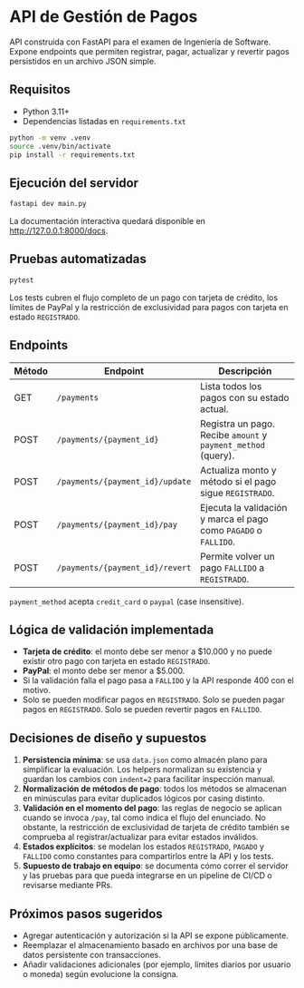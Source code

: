 # API de Gestión de Pagos

API construida con FastAPI para el examen de Ingeniería de Software. Expone endpoints que permiten registrar, pagar, actualizar y revertir pagos persistidos en un archivo JSON simple.

## Requisitos

- Python 3.11+
- Dependencias listadas en `requirements.txt`

```bash
python -m venv .venv
source .venv/bin/activate
pip install -r requirements.txt
```

## Ejecución del servidor

```bash
fastapi dev main.py
```

La documentación interactiva quedará disponible en http://127.0.0.1:8000/docs.

## Pruebas automatizadas

```bash
pytest
```

Los tests cubren el flujo completo de un pago con tarjeta de crédito, los límites de PayPal y la restricción de exclusividad para pagos con tarjeta en estado `REGISTRADO`.

## Endpoints

| Método | Endpoint | Descripción |
| --- | --- | --- |
| GET | `/payments` | Lista todos los pagos con su estado actual. |
| POST | `/payments/{payment_id}` | Registra un pago. Recibe `amount` y `payment_method` (query). |
| POST | `/payments/{payment_id}/update` | Actualiza monto y método si el pago sigue `REGISTRADO`. |
| POST | `/payments/{payment_id}/pay` | Ejecuta la validación y marca el pago como `PAGADO` o `FALLIDO`. |
| POST | `/payments/{payment_id}/revert` | Permite volver un pago `FALLIDO` a `REGISTRADO`. |

`payment_method` acepta `credit_card` o `paypal` (case insensitive).

## Lógica de validación implementada

- **Tarjeta de crédito**: el monto debe ser menor a $10.000 y no puede existir otro pago con tarjeta en estado `REGISTRADO`.
- **PayPal**: el monto debe ser menor a $5.000.
- Si la validación falla el pago pasa a `FALLIDO` y la API responde 400 con el motivo.
- Solo se pueden modificar pagos en `REGISTRADO`. Solo se pueden pagar pagos en `REGISTRADO`. Solo se pueden revertir pagos en `FALLIDO`.

## Decisiones de diseño y supuestos

1. **Persistencia mínima**: se usa `data.json` como almacén plano para simplificar la evaluación. Los helpers normalizan su existencia y guardan los cambios con `indent=2` para facilitar inspección manual.
2. **Normalización de métodos de pago**: todos los métodos se almacenan en minúsculas para evitar duplicados lógicos por casing distinto.
3. **Validación en el momento del pago**: las reglas de negocio se aplican cuando se invoca `/pay`, tal como indica el flujo del enunciado. No obstante, la restricción de exclusividad de tarjeta de crédito también se comprueba al registrar/actualizar para evitar estados inválidos.
4. **Estados explícitos**: se modelan los estados `REGISTRADO`, `PAGADO` y `FALLIDO` como constantes para compartirlos entre la API y los tests.
5. **Supuesto de trabajo en equipo**: se documenta cómo correr el servidor y las pruebas para que pueda integrarse en un pipeline de CI/CD o revisarse mediante PRs.

## Próximos pasos sugeridos

- Agregar autenticación y autorización si la API se expone públicamente.
- Reemplazar el almacenamiento basado en archivos por una base de datos persistente con transacciones.
- Añadir validaciones adicionales (por ejemplo, límites diarios por usuario o moneda) según evolucione la consigna.
